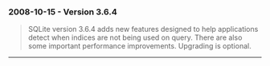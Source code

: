 ### 2008\-10\-15 \- Version 3\.6\.4


> SQLite version 3\.6\.4 adds new features designed to help applications
>  detect when indices are not being used on query. There are also some
>  important performance improvements. Upgrading is optional.



---

